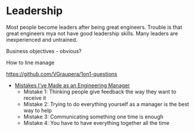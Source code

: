 Leadership
==========

Most people become leaders after being great engineers. Trouble is that great engineers mya not have good leadership skills.
Many leaders are inexperienced and untrained.

Business objectives - obvious?

How to line manage

https://github.com/VGraupera/1on1-questions


* [Mistakes I’ve Made as an Engineering Manager ](https://css-tricks.com/mistakes-ive-made-as-an-engineering-manager/)
    * Mistake 1: Thinking people give feedback the way they want to receive it
    * Mistake 2: Trying to do everything yourself as a manager is the best way to help
    * Mistake 3: Communicating something one time is enough
    * Mistake 4: You have to have everything together all the time